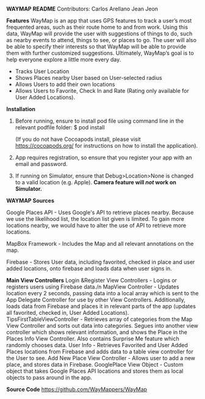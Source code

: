 ****************WAYMAP README****************
Contributors:
Carlos Arellano
Jean Jeon

**********Features**********
WayMap is an app that uses GPS features to track a user’s most frequented areas, such as their route home to and from work. Using this data, WayMap will provide the user with suggestions of things to do, such as nearby events to attend, things to see, or places to go. The user will also be able to specify their interests so that WayMap will be able to provide them with further customized suggestions. Ultimately, WayMap’s goal is to help everyone explore a little more every day.

- Tracks User Location
- Shows Places nearby User based on User-selected radius
- Allows Users to add their own locations
- Allows Users to Favorite, Check In and Rate (Rating only available for User Added Locations).

**********************Installation**********************
1. Before running, ensure to install pod file using command line in the relevant podfile folder:
    $ pod install
    
    (If you do not have Cocoapods install, please visit https://cocoapods.org/ for instructions on how to install the application).
    
2.  App requires registration, so ensure that you register your app with an email and password.

3. If running on Simulator, ensure that Debug>Location>None is changed to a valid location (e.g. Apple).
    **Camera feature will *not* work on Simulator.**

****WAYMAP Sources****

Google Places API - Uses Google's API to retrieve places nearby. Because we use the likelihood list, the location list given is limited. To gain more locations nearby, we would have to alter the use of API to retrieve more locations.

MapBox Framework - Includes the Map and all relevant annotations on the map.

Firebase - Stores User data, including favorited, checked in place and user added locations, onto firebase and loads data when user signs in.

******Main View Controllers******
Login  &Register View Controllers - Logins or registers users using Firebase data./n
MapView Controller - Updates location every 2 seconds, passing data into a local array which is sent to the App Delegate Controller for use by other View Controllers. Additionally, loads data from Firebase and places it in relevant parts of the app (updates all favorited, checked in, User Added Locations).
TipsFirstTableViewController - Retrieves array of categories from the Map View Controller and sorts out data into categories. Segues into another view controller which shows relevant information, and shows the Place in the Places Info View Controller. Also contains Surprise Me feature which randomly chooses data.
User Info - Retrieves Favorited and User Added Places locations from Firebase and adds data to a table view controller for the User to see.
Add New Place View Controller - Allows user to add a new place, and stores data in Firebase.
GooglePlace View Object - Custom object that takes Google Places API locations and stores them as local objects to pass around in the app.

********Source Code********
https://github.com/WayMappers/WayMap

